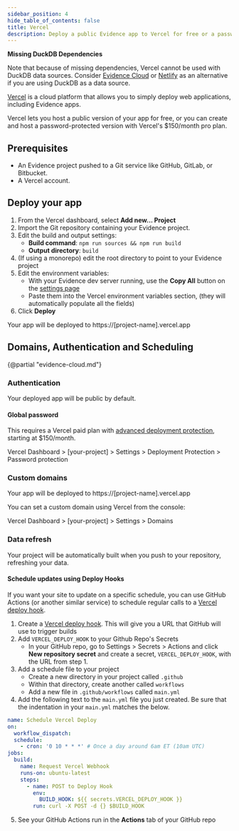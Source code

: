 ```yaml
---
sidebar_position: 4
hide_table_of_contents: false
title: Vercel
description: Deploy a public Evidence app to Vercel for free or a password-protected Evidence app with the pro plan.
---
```


<Alert status=danger>

**Missing DuckDB Dependencies**

Note that because of missing dependencies, Vercel cannot be used with DuckDB data sources. Consider [Evidence Cloud](/deployment/evidence-cloud) or [Netlify](/deployment/netlify) as an alternative if you are using DuckDB as a data source. 

</Alert>

[Vercel](https://vercel.com) is a cloud platform that allows you to simply deploy web applications, including Evidence apps.

Vercel lets you host a public version of your app for free, or you can create and host a password-protected version with Vercel's $150/month pro plan.

## Prerequisites

- An Evidence project pushed to a Git service like GitHub, GitLab, or Bitbucket.
- A Vercel account.

## Deploy your app

1. From the Vercel dashboard, select **Add new... Project**
1. Import the Git repository containing your Evidence project.
1. Edit the build and output settings:
   - **Build command**: `npm run sources && npm run build`
   - **Output directory**: `build`
1. (If using a monorepo) edit the root directory to point to your Evidence project
1. Edit the environment variables:
   - With your Evidence dev server running, use the **Copy All** button on the [settings page](http://localhost:3000/settings#deploy)
   - Paste them into the Vercel environment variables section, (they will automatically populate all the fields)
1. Click **Deploy**

Your app will be deployed to https://[project-name].vercel.app

## Domains, Authentication and Scheduling

{@partial "evidence-cloud.md"}

### Authentication

Your deployed app will be public by default. 

#### Global password

This requires a Vercel paid plan with [advanced deployment protection](https://vercel.com/docs/security/deployment-protection#advanced-deployment-protection), starting at $150/month.

Vercel Dashboard > [your-project] > Settings > Deployment Protection > Password protection

### Custom domains

Your app will be deployed to https://[project-name].vercel.app

You can set a custom domain using Vercel from the console:

Vercel Dashboard > [your-project] > Settings > Domains

### Data refresh

Your project will be automatically built when you push to your repository, refreshing your data.

#### Schedule updates using Deploy Hooks

If you want your site to update on a specific schedule, you can use GitHub Actions (or another similar service) to schedule regular calls to a [Vercel deploy hook](https://vercel.com/docs/concepts/git/deploy-hooks).

1. Create a [Vercel deploy hook](https://vercel.com/docs/concepts/git/deploy-hooks).
   This will give you a URL that GitHub will use to trigger builds
2. Add `VERCEL_DEPLOY_HOOK` to your Github Repo's Secrets
   - In your GitHub repo, go to Settings > Secrets > Actions and click **New repository secret** and create a secret, `VERCEL_DEPLOY_HOOK`, with the URL from step 1.
3. Add a schedule file to your project
   - Create a new directory in your project called `.github`
   - Within that directory, create another called `workflows`
   - Add a new file in `.github/workflows` called `main.yml`
4. Add the following text to the `main.yml` file you just created. Be sure that the indentation in your `main.yml` matches the below.
```yaml
name: Schedule Vercel Deploy
on:
  workflow_dispatch:
  schedule:
    - cron: '0 10 * * *' # Once a day around 6am ET (10am UTC)
jobs:
  build:
    name: Request Vercel Webhook
    runs-on: ubuntu-latest
    steps:
      - name: POST to Deploy Hook
        env:
          BUILD_HOOK: ${{ secrets.VERCEL_DEPLOY_HOOK }}
        run: curl -X POST -d {} $BUILD_HOOK
```
5. See your GitHub Actions run in the **Actions** tab of your GitHub repo
